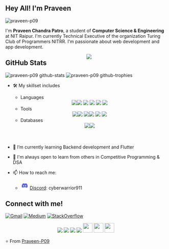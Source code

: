 ## Hey All! I'm Praveen
<img src="https://komarev.com/ghpvc/?username=praveen-p09&label=Profile%20views&color=0e75b6&style=flat" alt="praveen-p09" />

<p align="left">I'm <b>Praveen Chandra Patro</b>, a student of <b>Computer Science & Engineering</b> at NIT Raipur.
I'm currently Technical Executive of the organization Turing Club of Programmers NITRR. I'm passionate about web development and app development. </p>
<img align= "right" width= "250" src= "[https://user-images.githubusercontent.com/74038190/238353480-219bcc70-f5dc-466b-9a60-29653d8e8433.gif]"/>

## GitHub Stats
![praveen-p09 github-stats](https://stats.dooboo.io/api/github-stats-advanced?login=praveen-p09)
![praveen-p09 github-trophies](https://stats.dooboo.io/api/github-trophies?login=praveen-p09)

- 🛠️ My skillset includes
  - Languages
  <div align="center">
    <img src="https://user-images.githubusercontent.com/74038190/212257454-16e3712e-945a-4ca2-b238-408ad0bf87e6.gif" width="90"><img src="https://user-images.githubusercontent.com/74038190/212257472-08e52665-c503-4bd9-aa20-f5a4dae769b5.gif" width="90">
    <img src="https://user-images.githubusercontent.com/74038190/212280805-9bcb336b-8c55-46a8-abf8-ff286ab55472.gif" width="90">
    <img src="https://user-images.githubusercontent.com/74038190/212281763-e6ecd7ef-c4aa-45b6-a97c-f33f6bb592bd.gif" width="90">
    <img src="https://user-images.githubusercontent.com/74038190/212281775-b468df30-4edc-4bf8-a4ee-f52e1aaddc86.gif" width="90">
    <img src="https://user-images.githubusercontent.com/74038190/212257468-1e9a91f1-b626-4baa-b15d-5c385dfa7ed2.gif" width="90">
  </div>

  - Tools
  <div align="center">
    <img src="https://github.com/Anmol-Baranwal/Cool-GIFs-For-GitHub/assets/74038190/1a797f46-efe4-41e6-9e75-5303e1bbcbfa" width="90"><img src="https://github.com/Anmol-Baranwal/Cool-GIFs-For-GitHub/assets/74038190/29fd6286-4e7b-4d6c-818f-c4765d5e39a9" width="90">
    <img src="https://github.com/Anmol-Baranwal/Cool-GIFs-For-GitHub/assets/74038190/67f477ed-6624-42da-99f0-1a7b1a16eecb" width="90"><img src="https://user-images.githubusercontent.com/74038190/212257465-7ce8d493-cac5-494e-982a-5a9deb852c4b.gif" width="90">
    <img src="https://user-images.githubusercontent.com/74038190/212257460-738ff738-247f-4445-a718-cdd0ca76e2db.gif" width="90">
    <img src="https://user-images.githubusercontent.com/74038190/212257467-871d32b7-e401-42e8-a166-fcfd7baa4c6b.gif" width="90">
  </div>
  
  - Databases
  <div align="center">
    <img src="https://github.com/Anmol-Baranwal/Cool-GIFs-For-GitHub/assets/74038190/3c16d4f2-b757-4c70-8f42-43d5dddd2c36" width="90"><img src="https://github.com/Anmol-Baranwal/Cool-GIFs-For-GitHub/assets/74038190/398b19b1-9aae-4c1f-8bc0-d172a2c08d68" width="90">
  </div>
  <br><br>     

- 🌱 I’m currently learning Backend development and Flutter

- 💬 I'm always open to learn from others in Competitive Programming & DSA

- 📫 How to reach me: 
   - <a><img height="25" src="https://raw.githubusercontent.com/github/explore/80688e429a7d4ef2fca1e82350fe8e3517d3494d/topics/discord/discord.png"> [Discord](https://discord.com/): cyberwarrior911 </a>

## Connect with me!
 [![Gmail](https://img.shields.io/badge/-Gmail-c14438?style=flat&logo=Gmail&logoColor=white)](mailto:praveen.patro911@gmail.com)
[![Medium](https://img.shields.io/badge/Medium-12100E?style=for-the-badge&logo=medium&logoColor=white)](https://medium.com/@praveen.patro911)
  [![StackOverflow](https://img.shields.io/badge/Stack_Overflow-FE7A16?style=for-the-badge&logo=stack-overflow&logoColor=white)](https://stackoverflow.com/users/22021668/praveen-p09)
  <p align="center">
    <a href="https://www.discord.com/" alt="Discord"><img src="https://user-images.githubusercontent.com/74038190/235294015-47144047-25ab-417c-af1b-6746820a20ff.gif" width="40"></a>
    <a href="https://twitter.com/praveenpatro9" alt="Twitter/X"><img src="https://user-images.githubusercontent.com/74038190/235294011-b8074c31-9097-4a65-a594-4151b58743a8.gif" width="40"></a>
    <a href="https://www.linkedin.com/in/praveen-chandra-patro-1a6a5a257/" alt="LinkedIn"><img src="https://user-images.githubusercontent.com/74038190/235294012-0a55e343-37ad-4b0f-924f-c8431d9d2483.gif" width="40"></a>
    <a href="https://www.instagram.com/praveen_p911" alt="Instagram"><img src="https://user-images.githubusercontent.com/74038190/235294013-a33e5c43-a01c-43f6-b44d-a406d8b4ab75.gif" width="40"></a>
    <a href="https://dev.to/praveenp09" alt="dev.to"><img src="https://res.cloudinary.com/practicaldev/image/fetch/s--7zXAI5wW--/c_limit,f_auto,fl_progressive,q_80,w_190/https://dev-to-uploads.s3.amazonaws.com/uploads/articles/8j7kvp660rqzt99zui8e.png" height="30" width="30"></a>
    <a href="https://www.codechef.com/users/praveenpatro99" alt="Codechef"><img src="https://images.crunchbase.com/image/upload/c_lpad,h_256,w_256,f_auto,q_auto:eco,dpr_1/zruiknbedz8yqafxbazb" height="30" width="30"></a>
    <a href="https://praveen-p09.github.io/resume" alt="My site"><img src="https://encrypted-tbn0.gstatic.com/images?q=tbn:ANd9GcQa5vM8_4U1okzbHKrqwb44hDMk1RtN0823bgW-oUajK44lVgRPvhpvKwEsTlXlem2l8IE&usqp=CAU" height="30" width="30"></a>
  </p>

⭐️ From [Praveen-P09](https://github.com/praveen-p09)

